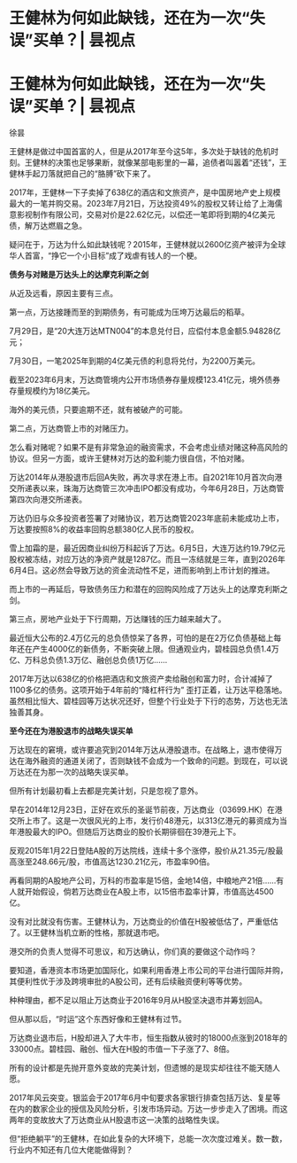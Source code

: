 # 王健林为何如此缺钱，还在为一次“失误”买单？| 昙视点

# 王健林为何如此缺钱，还在为一次“失误”买单？| 昙视点

徐昙

王健林是做过中国首富的人，但是从2017年至今这5年，多次处于缺钱的危机时刻。王健林的决策也足够果断，就像某部电影里的一幕，追债者叫嚣着“还钱”，王健林手起刀落就把自己的“胳膊”砍下来了。

2017年，王健林一下子卖掉了638亿的酒店和文旅资产，是中国房地产史上规模最大的一笔并购交易。2023年7月21日，万达投资49%的股权又转让给了上海儒意影视制作有限公司，交易对价是22.62亿元，以偿还一笔即将到期的4亿美元债，解万达燃眉之急。

疑问在于，万达为什么如此缺钱呢？2015年，王健林就以2600亿资产被评为全球华人首富，“挣它一个小目标”成了戏虐有钱人的一个梗。

**债务与对赌是万达头上的达摩克利斯之剑**

从近及远看，原因主要有三点。

第一点，万达接踵而至的到期债务，有可能成为压垮万达最后的稻草。

7月29日，是“20大连万达MTN004”的本息兑付日，应偿付本息金额5.94828亿元；

7月30日，一笔2025年到期的4亿美元债的利息将兑付，为2200万美元。

截至2023年6月末，万达商管境内公开市场债券存量规模123.41亿元，境外债券存量规模约为18亿美元。

海外的美元债，只要逾期不还，就有被破产的可能。

第二点，万达商管上市的对赌压力。

怎么看对赌呢？如果不是有非常急迫的融资需求，不会考虑业绩对赌这种高风险的协议。但另一方面，或许王健林对万达的盈利能力很自信，不怕对赌。

万达2014年从港股退市后回A失败，再次寻求在港上市。自2021年10月首次向港交所递表以来，珠海万达商管三次冲击IPO都没有成功，今年6月28日，万达商管第四次向港交所递表。

万达仍旧与众多投资者签署了对赌协议，若万达商管2023年底前未能成功上市，万达要按照8%的收益率回购总额380亿人民币的股权。

雪上加霜的是，最近因商业纠纷万科起诉了万达。6月5日，大连万达约19.79亿元股权被冻结，对应万达的净资产就是1287亿。而且一冻结就是三年，直到2026年6月4日。这必然会导致万达的资金流动性不足，进而影响到上市计划的推进。

而上市的一再延后，导致债务压力和潜在的回购风险成了万达头上的达摩克利斯之剑。

第三点，房地产业处于下行周期，万达赚钱的压力越来越大了。

最近恒大公布的2.4万亿元的总负债惊呆了各界，可怕的是在2万亿负债基础上每年还在产生4000亿的新债务，不断突破上限。但通观业内，碧桂园总负债1.4万亿、万科总负债1.3万亿、融创总负债1万亿……

2017年万达以638亿的价格把酒店和文旅资产卖给融创和富力时，合计减掉了1100多亿的债务。这项开始于4年前的“降杠杆行为”
歪打正着，让万达平稳落地。虽然相比恒大、碧桂园等万达状况还好，但整个行业处于下行的态势，万达也无法独善其身。

**至今还在为港股退市的战略失误买单**

万达现在的窘境，或许要追究到2014年万达从港股退市。在战略上，退市使得万达在海外融资的通道关闭了，否则缺钱不会成为一个致命的问题。到现在，可以说万达还在为那一次的战略失误买单。

但所有计划最初看上去都是完美计划，只是忽视了意外。

早在2014年12月23日，正好在欢乐的圣诞节前夜，万达商业（03699.HK）在港交所上市了。这是一次很风光的上市，发行价48港元，以313亿港元的募资成为当年港股最大的IPO。但随后万达商业的股价长期徘徊在39港元上下。

反观2015年1月22日登陆A股的万达院线，连续十多个涨停，股价从21.35元/股最高涨至248.66元/股，市值高达1230.21亿元，市盈率90倍。

再看同期的A股地产公司，万科的市盈率是15倍，金地14倍，中粮地产21倍……有人就开始假设，倘若万达商业在A股上市，以15倍市盈率计算，市值高达4500亿。

没有对比就没有伤害。王健林认为，万达商业的价值在H股被低估了，严重低估了。以王健林当机立断的性格，那就退市吧。

港交所的负责人觉得不可思议，和万达确认，你们真的要做这个动作吗？

要知道，香港资本市场更加国际化，如果利用香港上市公司的平台进行国际并购，其便利性优于涉及跨境审批的A股公司，还有后续融资便利等等优势。

种种理由，都不足以阻止万达商业于2016年9月从H股坚决退市并筹划回A。

但从那以后，“时运”这个东西好像和王健林有过节。

万达商业退市后，H股却进入了大牛市，恒生指数从彼时的18000点涨到2018年的33000点。碧桂园、融创、恒大在H股的市值一下子涨了7、8倍。

所有的设计都是先抛开意外变故的完美计划，但遗憾的是现实却往往不能天随人愿。

2017年风云突变。银监会于2017年6月中旬要求各家银行排查包括万达、复星等在内的数家企业的授信及风险分析，引发市场异动。万达一步步走入了困境。而这两年的变故放大了万达商业从H股退市这一决策的战略性失误。

但“拒绝躺平”的王健林，在如此复杂的大环境下，总能一次次度过难关。数一数，行业内不知还有几位大佬能做得到？

